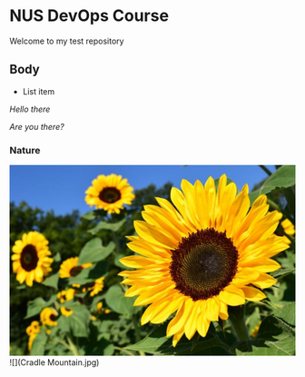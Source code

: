 # NUS DevOps Course

Welcome to my test repository 

## Body

* List item 

*Hello there*

*Are you there?*

### Nature

![](sunflower.jpg)
![](Cradle Mountain.jpg)
